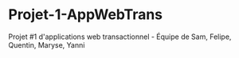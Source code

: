 # Projet-1-AppWebTrans
Projet #1 d'applications web transactionnel - Équipe de Sam, Felipe, Quentin, Maryse, Yanni
